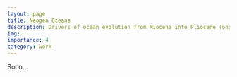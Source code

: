 ```yaml
---
layout: page
title: Neogen Oceans
description: Drivers of ocean evolution from Miocene into Pliocene (ongoing) 
img: 
importance: 4
category: work
---
```


Soon ..
